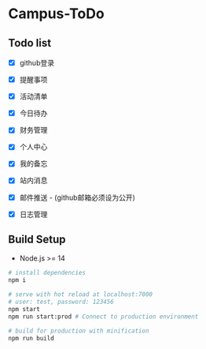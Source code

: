 # Campus-ToDo
## Todo list
- [x] github登录
- [x] 提醒事项
- [x] 活动清单
- [x] 今日待办
- [x] 财务管理
- [x] 个人中心
- [x] 我的备忘
- [x] 站内消息
- [x] 邮件推送 - (github邮箱必须设为公开)
- [x] 日志管理


## Build Setup
- Node.js >= 14

``` bash
# install dependencies
npm i

# serve with hot reload at localhost:7000
# user: test, password: 123456
npm start
npm run start:prod # Connect to production environment

# build for production with minification
npm run build
```
